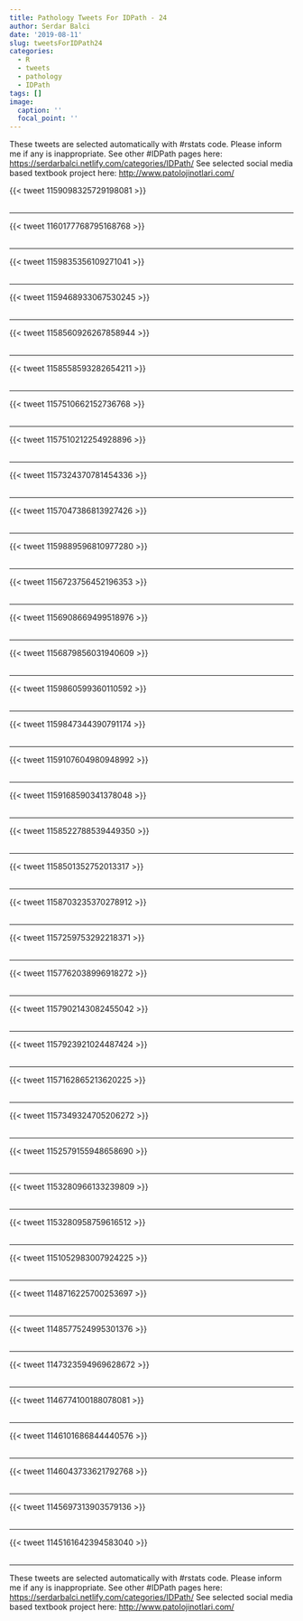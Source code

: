 ```yaml
---
title: Pathology Tweets For IDPath - 24
author: Serdar Balci
date: '2019-08-11'
slug: tweetsForIDPath24
categories:
  - R
  - tweets
  - pathology
  - IDPath
tags: []
image:
  caption: ''
  focal_point: ''
---
```



These tweets are selected automatically with #rstats code. Please inform me if any is inappropriate.
See other #IDPath pages here: https://serdarbalci.netlify.com/categories/IDPath/ 
See selected social media based textbook project here: http://www.patolojinotlari.com/

{{< tweet 1159098325729198081 >}}
<br>
<br>
<hr>
{{< tweet 1160177768795168768 >}}
<br>
<br>
<hr>
{{< tweet 1159835356109271041 >}}
<br>
<br>
<hr>
{{< tweet 1159468933067530245 >}}
<br>
<br>
<hr>
{{< tweet 1158560926267858944 >}}
<br>
<br>
<hr>
{{< tweet 1158558593282654211 >}}
<br>
<br>
<hr>
{{< tweet 1157510662152736768 >}}
<br>
<br>
<hr>
{{< tweet 1157510212254928896 >}}
<br>
<br>
<hr>
{{< tweet 1157324370781454336 >}}
<br>
<br>
<hr>
{{< tweet 1157047386813927426 >}}
<br>
<br>
<hr>
{{< tweet 1159889596810977280 >}}
<br>
<br>
<hr>
{{< tweet 1156723756452196353 >}}
<br>
<br>
<hr>
{{< tweet 1156908669499518976 >}}
<br>
<br>
<hr>
{{< tweet 1156879856031940609 >}}
<br>
<br>
<hr>
{{< tweet 1159860599360110592 >}}
<br>
<br>
<hr>
{{< tweet 1159847344390791174 >}}
<br>
<br>
<hr>
{{< tweet 1159107604980948992 >}}
<br>
<br>
<hr>
{{< tweet 1159168590341378048 >}}
<br>
<br>
<hr>
{{< tweet 1158522788539449350 >}}
<br>
<br>
<hr>
{{< tweet 1158501352752013317 >}}
<br>
<br>
<hr>
{{< tweet 1158703235370278912 >}}
<br>
<br>
<hr>
{{< tweet 1157259753292218371 >}}
<br>
<br>
<hr>
{{< tweet 1157762038996918272 >}}
<br>
<br>
<hr>
{{< tweet 1157902143082455042 >}}
<br>
<br>
<hr>
{{< tweet 1157923921024487424 >}}
<br>
<br>
<hr>
{{< tweet 1157162865213620225 >}}
<br>
<br>
<hr>
{{< tweet 1157349324705206272 >}}
<br>
<br>
<hr>
{{< tweet 1152579155948658690 >}}
<br>
<br>
<hr>
{{< tweet 1153280966133239809 >}}
<br>
<br>
<hr>
{{< tweet 1153280958759616512 >}}
<br>
<br>
<hr>
{{< tweet 1151052983007924225 >}}
<br>
<br>
<hr>
{{< tweet 1148716225700253697 >}}
<br>
<br>
<hr>
{{< tweet 1148577524995301376 >}}
<br>
<br>
<hr>
{{< tweet 1147323594969628672 >}}
<br>
<br>
<hr>
{{< tweet 1146774100188078081 >}}
<br>
<br>
<hr>
{{< tweet 1146101686844440576 >}}
<br>
<br>
<hr>
{{< tweet 1146043733621792768 >}}
<br>
<br>
<hr>
{{< tweet 1145697313903579136 >}}
<br>
<br>
<hr>
{{< tweet 1145161642394583040 >}}
<br>
<br>
<hr>


These tweets are selected automatically with #rstats code. Please inform me if any is inappropriate.
See other #IDPath pages here: https://serdarbalci.netlify.com/categories/IDPath/ 
See selected social media based textbook project here: http://www.patolojinotlari.com/

